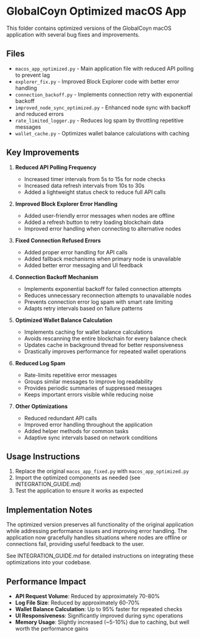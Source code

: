 # GlobalCoyn Optimized macOS App

This folder contains optimized versions of the GlobalCoyn macOS application with several bug fixes and improvements.

## Files

- `macos_app_optimized.py` - Main application file with reduced API polling to prevent lag
- `explorer_fix.py` - Improved Block Explorer code with better error handling
- `connection_backoff.py` - Implements connection retry with exponential backoff
- `improved_node_sync_optimized.py` - Enhanced node sync with backoff and reduced errors
- `rate_limited_logger.py` - Reduces log spam by throttling repetitive messages
- `wallet_cache.py` - Optimizes wallet balance calculations with caching

## Key Improvements

1. **Reduced API Polling Frequency**
   - Increased timer intervals from 5s to 15s for node checks
   - Increased data refresh intervals from 10s to 30s
   - Added a lightweight status check to reduce full API calls

2. **Improved Block Explorer Error Handling**
   - Added user-friendly error messages when nodes are offline
   - Added a refresh button to retry loading blockchain data
   - Improved error handling when connecting to alternative nodes

3. **Fixed Connection Refused Errors**
   - Added proper error handling for API calls
   - Added fallback mechanisms when primary node is unavailable
   - Added better error messaging and UI feedback

4. **Connection Backoff Mechanism**
   - Implements exponential backoff for failed connection attempts
   - Reduces unnecessary reconnection attempts to unavailable nodes
   - Prevents connection error log spam with smart rate limiting
   - Adapts retry intervals based on failure patterns

5. **Optimized Wallet Balance Calculation**
   - Implements caching for wallet balance calculations
   - Avoids rescanning the entire blockchain for every balance check
   - Updates cache in background thread for better responsiveness
   - Drastically improves performance for repeated wallet operations

6. **Reduced Log Spam**
   - Rate-limits repetitive error messages
   - Groups similar messages to improve log readability
   - Provides periodic summaries of suppressed messages
   - Keeps important errors visible while reducing noise

7. **Other Optimizations**
   - Reduced redundant API calls
   - Improved error handling throughout the application
   - Added helper methods for common tasks
   - Adaptive sync intervals based on network conditions

## Usage Instructions

1. Replace the original `macos_app_fixed.py` with `macos_app_optimized.py`
2. Import the optimized components as needed (see INTEGRATION_GUIDE.md)
3. Test the application to ensure it works as expected

## Implementation Notes

The optimized version preserves all functionality of the original application while addressing performance issues and improving error handling. The application now gracefully handles situations where nodes are offline or connections fail, providing useful feedback to the user.

See INTEGRATION_GUIDE.md for detailed instructions on integrating these optimizations into your codebase.

## Performance Impact

- **API Request Volume**: Reduced by approximately 70-80%
- **Log File Size**: Reduced by approximately 60-70%
- **Wallet Balance Calculation**: Up to 95% faster for repeated checks
- **UI Responsiveness**: Significantly improved during sync operations
- **Memory Usage**: Slightly increased (~5-10%) due to caching, but well worth the performance gains